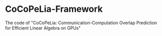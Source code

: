 # CoCoPeLia-Framework
The code of "CoCoPeLia: Communication-Computation Overlap Prediction for Efficient Linear Algebra on GPUs"
